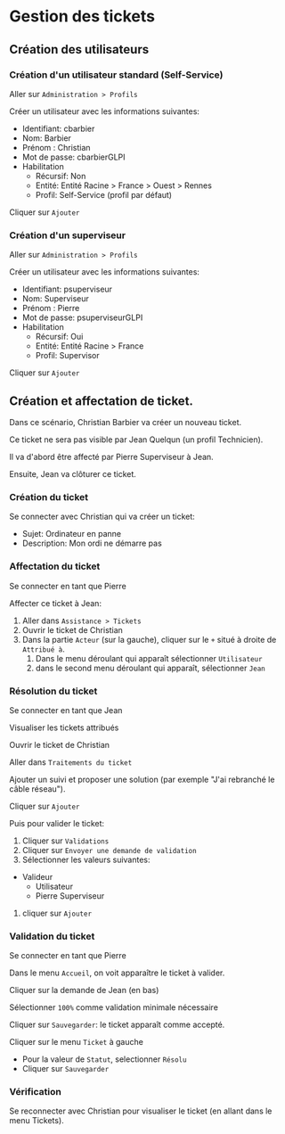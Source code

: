 # Gestion des tickets

## Création des utilisateurs


### Création d'un utilisateur standard (Self-Service)
Aller sur `Administration > Profils`

Créer un utilisateur avec les informations suivantes:

- Identifiant: cbarbier
- Nom: Barbier
- Prénom : Christian
- Mot de passe: cbarbierGLPI
- Habilitation
  - Récursif: Non
  - Entité: Entité Racine > France > Ouest > Rennes
  - Profil: Self-Service (profil par défaut)

Cliquer sur `Ajouter`



### Création d'un superviseur

Aller sur `Administration > Profils`

Créer un utilisateur avec les informations suivantes:

- Identifiant: psuperviseur
- Nom: Superviseur
- Prénom : Pierre
- Mot de passe: psuperviseurGLPI
- Habilitation
  - Récursif: Oui
  - Entité: Entité Racine > France
  - Profil: Supervisor

Cliquer sur `Ajouter`

## Création et affectation de ticket.

Dans ce scénario, Christian Barbier va créer un nouveau ticket.

Ce ticket ne sera pas visible par Jean Quelqun (un profil Technicien).

Il va d'abord être affecté par Pierre Superviseur à Jean.

Ensuite, Jean va clôturer ce ticket.


### Création du ticket

Se connecter avec Christian qui va créer un ticket:

- Sujet: Ordinateur en panne
- Description: Mon ordi ne démarre pas


### Affectation du ticket
Se connecter en tant que Pierre

Affecter ce ticket à Jean:
1. Aller dans `Assistance > Tickets`
1. Ouvrir le ticket de Christian
1. Dans la partie `Acteur` (sur la gauche), cliquer sur le `+` situé à droite de `Attribué à`.
   1. Dans le menu déroulant qui apparaît sélectionner `Utilisateur`
   1. dans le second menu déroulant qui apparaît, sélectionner `Jean`

### Résolution du ticket
Se connecter en tant que Jean

Visualiser les tickets attribués

Ouvrir le ticket de Christian

Aller dans `Traitements du ticket`

Ajouter un suivi et proposer une solution (par exemple "J'ai rebranché le câble réseau").

Cliquer sur `Ajouter`

Puis pour valider le ticket:

1. Cliquer sur `Validations`
1. Cliquer sur `Envoyer une demande de validation`
1. Sélectionner les valeurs suivantes:
  - Valideur
     -  Utilisateur
     - Pierre Superviseur
1. cliquer sur `Ajouter`


### Validation du ticket
Se connecter en tant que Pierre

Dans le menu `Accueil`, on voit apparaître le ticket à valider.

Cliquer sur la demande de Jean (en bas)

Sélectionner `100%` comme validation minimale nécessaire

Cliquer sur `Sauvegarder`: le ticket apparaît comme accepté.

Cliquer sur le menu `Ticket` à gauche
 - Pour la valeur de `Statut`, selectionner `Résolu`
 - Cliquer sur `Sauvegarder`

### Vérification
Se reconnecter avec Christian pour visualiser le ticket (en allant dans le menu Tickets).
